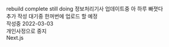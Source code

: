rebuild complete
still doing
정보처리기사 업데이트중
아 하루 빠졋다<br>
추가 작성 대기중 한꺼번에 업로드 할 예정<br>
작성중 2022-03-03<br>
개인사정으로 중지<br>
Next.js
